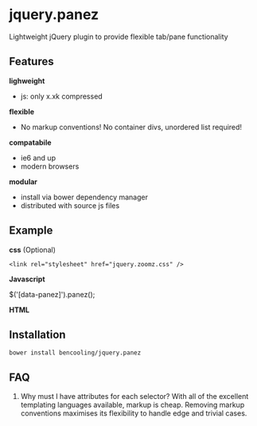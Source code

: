jquery.panez
============

Lightweight jQuery plugin to provide flexible tab/pane functionality

## Features

**lighweight** 
- js: only x.xk compressed

**flexible**
- No markup conventions! No container divs, unordered list required!

**compatabile**
- ie6 and up
- modern browsers

**modular**
- install via bower dependency manager
- distributed with source js files

## Example

**css** (Optional)

    <link rel="stylesheet" href="jquery.zoomz.css" />

**Javascript**

$('[data-panez]').panez();

**HTML**

<div id="id-for-pane" class="panez-group"></div>
<div data-panez="id-for-pane" data-panez-group="panez-group"></div>

## Installation

    bower install bencooling/jquery.panez

## FAQ

1. Why must I have attributes for each selector?
With all of the excellent templating languages available, markup is cheap.
Removing markup conventions maximises its flexibility to handle edge and trivial cases.
